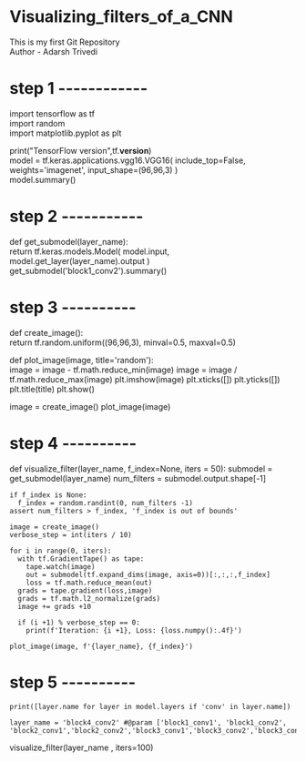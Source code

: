 # Visualizing_filters_of_a_CNN
This is my first Git Repository
<br>
Author - Adarsh Trivedi

# step 1 ------------

import tensorflow as tf <br>
import random<br>
import matplotlib.pyplot as plt <br>

print("TensorFlow version",tf.__version__)
<br>
model = tf.keras.applications.vgg16.VGG16(
    include_top=False, weights='imagenet',
    input_shape=(96,96,3)
)
<br>
model.summary()

# step 2  -----------

def get_submodel(layer_name):<br>
  return tf.keras.models.Model(
      model.input,
      model.get_layer(layer_name).output
  )<br>
get_submodel('block1_conv2').summary()

# step 3 ----------
def create_image():<br>
  return tf.random.uniform((96,96,3), minval=0.5, maxval=0.5)

def plot_image(image, title='random'):<br>
  image = image - tf.math.reduce_min(image)
  image = image / tf.math.reduce_max(image)
  plt.imshow(image)
  plt.xticks([])
  plt.yticks([])
  plt.title(title)
  plt.show()

image = create_image()
plot_image(image)

# step 4 ----------

def visualize_filter(layer_name, f_index=None, iters = 50):
    submodel = get_submodel(layer_name)
    num_filters = submodel.output.shape[-1]

    if f_index is None:
      f_index = random.randint(0, num_filters -1)
    assert num_filters > f_index, 'f_index is out of bounds'

    image = create_image()
    verbose_step = int(iters / 10)

    for i in range(0, iters):
      with tf.GradientTape() as tape:
        tape.watch(image)
        out = submodel(tf.expand_dims(image, axis=0))[:,:,:,f_index]
        loss = tf.math.reduce_mean(out)
      grads = tape.gradient(loss,image)
      grads = tf.math.l2_normalize(grads)
      image += grads +10

      if (i +1) % verbose_step == 0:
        print(f'Iteration: {i +1}, Loss: {loss.numpy():.4f}')

    plot_image(image, f'{layer_name}, {f_index}')

# step 5 ----------
    print([layer.name for layer in model.layers if 'conv' in layer.name])

    layer_name = 'block4_conv2' #@param ['block1_conv1', 'block1_conv2', 'block2_conv1','block2_conv2','block3_conv1','block3_conv2','block3_conv3','block4_conv1','block4_conv2','block4_conv3','block5_conv1','block5_conv2','block5_conv3']

visualize_filter(layer_name , iters=100)
